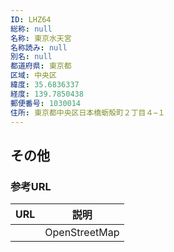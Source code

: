 ```yaml
---
ID: LHZ64
総称: null
名称: 東京水天宮
名称読み: null
別名: null
都道府県: 東京都
区域: 中央区
緯度: 35.6836337
経度: 139.7850438
郵便番号: 1030014
住所: 東京都中央区日本橋蛎殻町２丁目４−１
---
```


## その他

### 参考URL

| URL | 説明          |
| --- | ------------- |
|     | OpenStreetMap |
